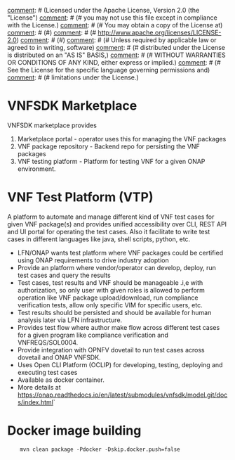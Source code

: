 [comment]: # (# Copyright 2018 Huawei Technologies Co., Ltd.)
[comment]: # (# )
[comment]: # (Licensed under the Apache License, Version 2.0 (the "License")
[comment]: # (# you may not use this file except in compliance with the License.)
[comment]: # (# You may obtain a copy of the License at)
[comment]: # (#)
[comment]: # (#     http://www.apache.org/licenses/LICENSE-2.0)
[comment]: # (#)
[comment]: # (# Unless required by applicable law or agreed to in writing, software)
[comment]: # (# distributed under the License is distributed on an "AS IS" BASIS,)
[comment]: # (# WITHOUT WARRANTIES OR CONDITIONS OF ANY KIND, either express or implied.)
[comment]: # (# See the License for the specific language governing permissions and)
[comment]: # (# limitations under the License.)

VNFSDK Marketplace
==================

VNFSDK marketplace provides

 1. Marketplace portal - operator uses this for managing the VNF packages
 2. VNF package repository - Backend repo for persisting the VNF packages
 3. VNF testing platform - Platform for testing VNF for a given ONAP environment.

VNF Test Platform (VTP)
=======================
A platform to automate and manage different kind of VNF test cases for given VNF package(s) and provides unified accessibility over CLI, REST API and  UI portal for operating the test cases. Also it facilitate to write test cases in different languages like java,  shell scripts, python, etc.

- LFN/ONAP wants test platform where VNF packages could be certified using ONAP requirements to drive industry adoption
- Provide an platform where vendor/operator can develop, deploy, run test cases and query the results
- Test cases, test results and VNF should be manageable .i,e with authorization, so only user with given roles is allowed to perform operation like VNF package upload/download, run compliance verification tests, allow only specific VIM for specific users, etc.
- Test results should be persisted and should be available for human analysis later via LFN infrastructure.
- Provides test flow where author make flow across different test cases for a given program like compliance verification and  VNFREQS/SOL0004.
- Provide integration with OPNFV dovetail to run test cases across dovetail and ONAP VNFSDK.
- Uses Open CLI Platform (OCLIP) for developing, testing, deploying and executing test cases
- Available as docker container.
- More details at <https://onap.readthedocs.io/en/latest/submodules/vnfsdk/model.git/docs/index.html>`

Docker image building
=====================
```
    mvn clean package -Pdocker -Dskip.docker.push=false
```
